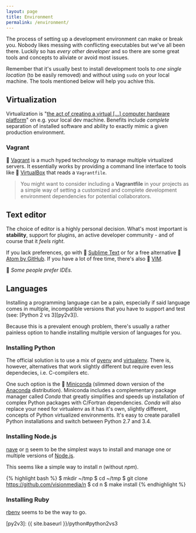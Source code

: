```yaml
---
layout: page
title: Environment
permalink: /environment/
---
```


The process of setting up a development environment can make or break you. Nobody likes messing with conflicting executables but we've all been there. Luckily so has *every other developer* and so there are some great tools and concepts to aliviate or avoid most issues.

Remember that it's usually best to install development tools to *one single location* (to be easily removed) and without using ``sudo`` on your local machine. The tools mentioned below will help you achive this.

## Virtualization
Virtualization is "[the act of creating a virtual [...] computer hardware platform][wiki-virtualization]" on e.g. your local dev machine. Benefits include *complete* separation of installed software and ability to exactly mimic a given production environment.

### Vagrant
:gift_heart: [Vagrant][vagrant] is a much hyped technology to manage multiple virtualized servers. It essentially works by providing a command line interface to tools like :gift_heart: [VirtualBox][virtualbox] that reads a ``Vagrantfile``.

  > You might want to consider including a **Vagrantfile** in your projects as a simple way of setting a customized and complete development environment dependencies for potential collaborators.

## Text editor
The choice of editor is a highly personal decision. What's most important is **stability**, support for plugins, an active developer community - and of course that it *feels right*.

If you lack preferences, go with :gift_heart: [Sublime Text][sublime] or for a free alternative :gift_heart: [Atom by GitHub][atom]. If you have a lot of free time, there's also :gift_heart: [VIM][vim].

:thought_balloon: *Some people prefer IDEs.*

## Languages
Installing a programming language can be a pain, especially if said language comes in multiple, incompatible versions that you have to support and test (see: [Python 2 vs 3][py2v3]).

Because this is a prevalent enough problem, there's usually a rather painless option to handle installing multiple version of languages for you.

### Installing Python
The official solution is to use a mix of [pyenv][pyenv] and [virtualenv][virtualenv]. There is, however, alternatives that work slightly different but require even less dependecies, i.e. C-compilers etc.

One such option is the :gift_heart: [Miniconda][miniconda] (slimmed down version of the [Anaconda][anaconda] distribution). Miniconda includes a complementary package manager called *Conda* that greatly simplifies and speeds up installation of complex Python packages with C/Fortran dependencies. *Conda* will also replace your need for virtualenv as it has it's own, slightly different, concepts of Python virtualized environments. It's easy to create parallell Python installations and switch between Python 2.7 and 3.4.

### Installing Node.js
[nave][nave] or [n][n] seem to be the simplest ways to install and manage one or multiple versions of [Node.js][node].

This seems like a simple way to install *n* (without *npm*).

{% highlight bash %}
$ mkdir ~/tmp
$ cd ~/tmp
$ git clone https://github.com/visionmedia/n
$ cd n
$ make install
{% endhighlight %}

### Installing Ruby
[rbenv][rbenv] seems to be the way to go.



[rbenv]: http://rbenv.org/
[node]: http://nodejs.org/
[nave]: https://github.com/creationix/nvm
[n]: https://github.com/visionmedia/n
[anaconda]: https://store.continuum.io/cshop/anaconda/
[miniconda]: http://conda.pydata.org/miniconda.html
[wiki-virtualization]: http://en.wikipedia.org/wiki/Virtualization
[vagrant]: http://www.vagrantup.com/
[virtualbox]: https://www.virtualbox.org/
[sublime]: https://www.sublimetext.com/
[atom]: https://atom.io/
[vim]: http://vim-adventures.com/
[pyenv]: https://github.com/yyuu/pyenv
[virtualenv]: https://virtualenv.pypa.io/en/latest/
[py2v3]: {{ site.baseurl }}/python#python2vs3
